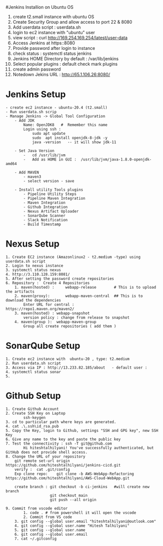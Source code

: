 #Jenkins Installion on Ubuntu OS

1. create t2.small instance with ubuntu OS
2. Create Security Group and allow access to port 22 & 8080 
3. Add userdata script : userdata.sh
4. login to ec2 instance with "ubuntu" user 
5. view script : curl http://169.254.169.254/latest/user-data
6. Access Jenkins at https:<publicIP>:8080
7. Provide password after login to instance
8. check status :  systemctl status jenkins
9. Jenkins HOME Directory by default : /var/lib/jenkins
10. Select popular plugins : default check mark plugins 
11. create admin password
12. Notedown Jekins URL : http://65.1.106.26:8080/


# Jenkins Setup 
    - create ec2 instance - ubuntu-20.4 (t2.small)
    - Run userdata.sh scrip 
    - Manage Jenkins -> Global Tool Configuration
        - Add JDK 
            Name: OpenJDK8   #  Remember this name
            Login using ssh : 
                sudo apt update
                sudo  apt install openjdk-8-jdk -y
                java -version   -- it will show jdk-11

        - Set Java Version 
            -   cd /usr/lib/jvm 
            -   Add as HOME in GUI :  /usr/lib/jvm/java-1.8.0-openjdk-amd64

        - Add MAVEN
            - maven3
            - select version - save 

        - Install utility Tools plugins
            - Pipeline Utility Steps
            - Pipeline Maven Integration 
            - Maven Integration 
            - Github Integration 
            - Nexus Artifact Uploader
            - SonarQube Scanner
            - Slack Notification 
            - Build Timestamp 

# Nexus Setup 
    1. Create EC2 instance (Amazonlinux2 - t2.medium -type) using userdata.sh script
    2. Login to nexus instance 
    3. systemctl status nexus 
    4. http://3.110.128.159:8081/
    5. After setting the password create repositories 
    6. Repository :  Create 4 Repositories
        1. maven(hosted) :     webapp-release        # This is to upload the artifacts
        2. maven(proxy):       webapp-maven-central  ## This is to download the dependencies
            Enter URL for central :         https://repo1.maven.org/maven2/
        3. maven(hosted) : webapp-snapshot
            version policy : change from release to snapshot
        4. maven(group ):  webapp-maven-group  
            Group all create repositories ( add them )


# SonarQube Setup 
    1. Create ec2 instance with  ubuntu-20 , type: t2.medium 
    2. Run userdata.sh script
    3. Access via IP : http://13.233.82.185/about   - default user : 
    4. systemctl status sonar
    5. 

# Github Setup 
    1. Create Github Account
    2. Create SSH Key on Laptop 
            ssh-keygen
    3. cd to particular path where keys are generated.
    4. cat .\.ssh\id_rsa.pub
    5. Copy the Key, login to Github, settings "SSH and GPG key", new SSH Key
    6. Give any name to the key and paste the public key 
    7. Test the connectivity : ssh -T git@github.com
            Hi hiteshtalhilyani! You've successfully authenticated, but GitHub does not provide shell access.
    8. Change the URL of your repository 
        git remote set-url origin  https://github.com/hiteshtalhilyani/jenkins-cicd.git
        verify :  cat .git/config
        Exp clone repo:    git clone -b AWS-WebApp-Refactoring  https://github.com/hiteshtalhilyani/AWS-Cloud-WebApp.git

        create branch : git checkout -b ci-jenkins   #will create new branch
                        git checkout main 
                        git push --all origin

    9. Commit from vscode editor
            1. code . # from powershell it will open the vscode
            2. Commit from VS code 
	    3. git config --global user.email "hiteshtalhilyani@outlook.com"
	    4. git config --global user.name "Hitesh Talhilyani"
        5. git config --global user.name 
        6. git config --global user.email 
        7. cat ~/.gitconfig
             






            